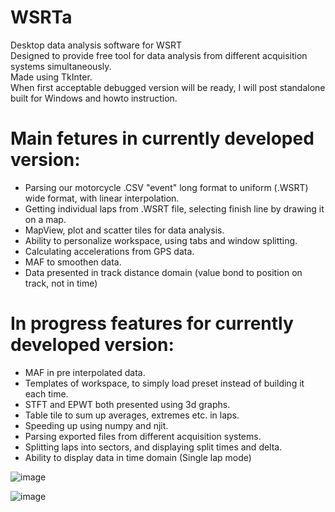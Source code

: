 # WSRTa
 Desktop data analysis software for WSRT<br>
 Designed to provide free tool for data analysis from different acquisition systems simultaneously.<br>
 Made using TkInter.<br>
 When first acceptable debugged version will be ready, I will post standalone built for Windows and howto instruction.<br>
# Main fetures in currently developed version:<br>
- Parsing our motorcycle .CSV "event" long format to uniform (.WSRT) wide format, with linear interpolation.
- Getting individual laps from .WSRT file, selecting finish line by drawing it on a map.
- MapView, plot and scatter tiles for data analysis.
- Ability to personalize workspace, using tabs and window splitting.
- Calculating accelerations from GPS data.
- MAF to smoothen data.
- Data presented in track distance domain (value bond to position on track, not in time)

# In progress features for currently developed version:
- MAF in pre interpolated data.
- Templates of workspace, to simply load preset instead of building it each time.
- STFT and EPWT both presented using 3d graphs.
- Table tile to sum up averages, extremes etc. in laps.
- Speeding up using numpy and njit.
- Parsing exported files from different acquisition systems.
- Splitting laps into sectors, and displaying split times and delta.
- Ability to display data in time domain (Single lap mode)
 
![image](https://drive.google.com/uc?export=view&id=1w2s9aP4xihyk9KIfzjXe3ejKiZp8BCnL)

![image](https://drive.google.com/uc?export=view&id=1n7396hKhAYFeBRDLrWgS4heRuPzZT0bM)

